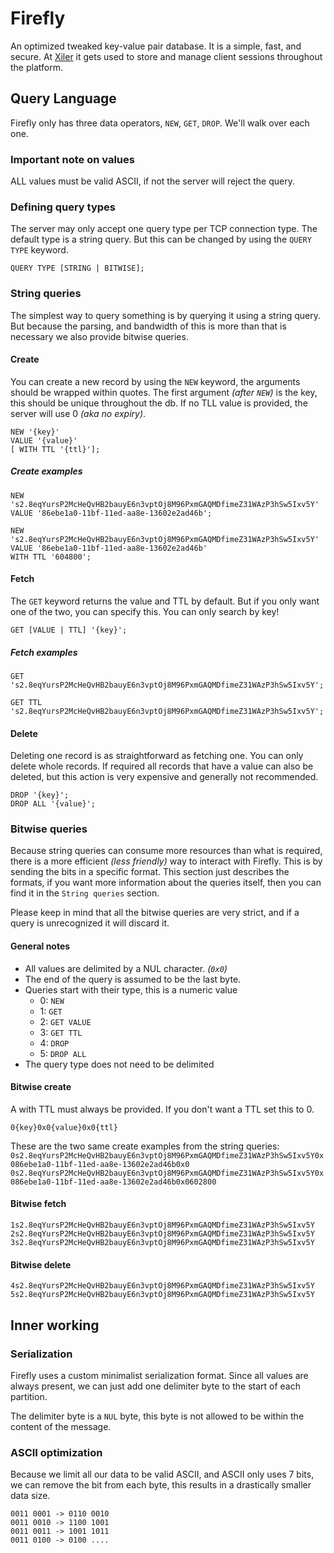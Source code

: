# Firefly

An optimized tweaked key-value pair database. It is a simple, fast, and secure.
At [Xiler](https://www.xiler.net) it gets used to store and manage client
sessions throughout the platform.

## Query Language

Firefly only has three data operators, `NEW`, `GET`, `DROP`. We'll walk over
each one.

### Important note on values

ALL values must be valid ASCII, if not the server will reject the query.

### Defining query types

The server may only accept one query type per TCP connection type. The default
type is a string query. But this can be changed by using the `QUERY TYPE`
keyword.

```ffly
QUERY TYPE [STRING | BITWISE];
```

### String queries

The simplest way to query something is by querying it using a string query. But
because the parsing, and bandwidth of this is more than that is necessary we
also provide bitwise queries.

#### Create

You can create a new record by using the `NEW` keyword, the arguments should be
wrapped within quotes. The first argument _(after `NEW`)_ is the key, this
should be unique throughout the db. If no TLL value is provided, the server
will use 0 _(aka no expiry)_.

```ffly
NEW '{key}'
VALUE '{value}'
[ WITH TTL '{ttl}'];
```

##### Create examples

```ffly
NEW 's2.8eqYursP2McHeQvHB2bauyE6n3vptOj8M96PxmGAQMDfimeZ31WAzP3hSw5Ixv5Y'
VALUE '86ebe1a0-11bf-11ed-aa8e-13602e2ad46b';
```

```ffly
NEW 's2.8eqYursP2McHeQvHB2bauyE6n3vptOj8M96PxmGAQMDfimeZ31WAzP3hSw5Ixv5Y'
VALUE '86ebe1a0-11bf-11ed-aa8e-13602e2ad46b'
WITH TTL '604800';
```

#### Fetch

The `GET` keyword returns the value and TTL by default. But if you only want
one of the two, you can specify this. You can only search by key!

```ffly
GET [VALUE | TTL] '{key}';
```

##### Fetch examples

```ffly
GET 's2.8eqYursP2McHeQvHB2bauyE6n3vptOj8M96PxmGAQMDfimeZ31WAzP3hSw5Ixv5Y';
```

```ffly
GET TTL 's2.8eqYursP2McHeQvHB2bauyE6n3vptOj8M96PxmGAQMDfimeZ31WAzP3hSw5Ixv5Y';
```

#### Delete

Deleting one record is as straightforward as fetching one. You can only delete
whole records. If required all records that have a value can also be deleted,
but this action is very expensive and generally not recommended.

```ffly
DROP '{key}';
DROP ALL '{value}';
```

### Bitwise queries

Because string queries can consume more resources than what is required, there
is a more efficient _(less friendly)_ way to interact with Firefly. This is by
sending the bits in a specific format. This section just describes the formats,
if you want more information about the queries itself, then you can find it in
the `String queries` section.

Please keep in mind that all the bitwise queries are very strict, and if a
query is unrecognized it will discard it.

#### General notes

-   All values are delimited by a NUL character. _(`0x0`)_
-   The end of the query is assumed to be the last byte.
-   Queries start with their type, this is a numeric value
    -   0: `NEW`
    -   1: `GET`
    -   2: `GET VALUE`
    -   3: `GET TTL`
    -   4: `DROP`
    -   5: `DROP ALL`
-   The query type does not need to be delimited

#### Bitwise create

A with TTL must always be provided. If you don't want a TTL set this to 0.

`0{key}0x0{value}0x0{ttl}`

These are the two same create examples from the string queries:
`0s2.8eqYursP2McHeQvHB2bauyE6n3vptOj8M96PxmGAQMDfimeZ31WAzP3hSw5Ixv5Y0x086ebe1a0-11bf-11ed-aa8e-13602e2ad46b0x0`
`0s2.8eqYursP2McHeQvHB2bauyE6n3vptOj8M96PxmGAQMDfimeZ31WAzP3hSw5Ixv5Y0x086ebe1a0-11bf-11ed-aa8e-13602e2ad46b0x0602800`

#### Bitwise fetch

`1s2.8eqYursP2McHeQvHB2bauyE6n3vptOj8M96PxmGAQMDfimeZ31WAzP3hSw5Ixv5Y`
`2s2.8eqYursP2McHeQvHB2bauyE6n3vptOj8M96PxmGAQMDfimeZ31WAzP3hSw5Ixv5Y`
`3s2.8eqYursP2McHeQvHB2bauyE6n3vptOj8M96PxmGAQMDfimeZ31WAzP3hSw5Ixv5Y`

#### Bitwise delete

`4s2.8eqYursP2McHeQvHB2bauyE6n3vptOj8M96PxmGAQMDfimeZ31WAzP3hSw5Ixv5Y`
`5s2.8eqYursP2McHeQvHB2bauyE6n3vptOj8M96PxmGAQMDfimeZ31WAzP3hSw5Ixv5Y`

## Inner working

### Serialization

Firefly uses a custom minimalist serialization format. Since all values are
always present, we can just add one delimiter byte to the start of each
partition.

The delimiter byte is a `NUL` byte, this byte is not allowed to be within the
content of the message.

### ASCII optimization

Because we limit all our data to be valid ASCII, and ASCII only uses 7 bits,
we can remove the bit from each byte, this results in a drastically smaller
data size.

```
0011 0001 -> 0110 0010
0011 0010 -> 1100 1001
0011 0011 -> 1001 1011
0011 0100 -> 0100 ....
```
